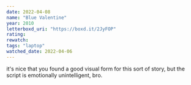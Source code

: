 ```yaml
---
date: 2022-04-08
name: "Blue Valentine"
year: 2010
letterboxd_uri: "https://boxd.it/2JyFOP"
rating: 
rewatch: 
tags: "laptop"
watched_date: 2022-04-06
---
```


it's nice that you found a good visual form for this sort of story, but the script is emotionally unintelligent, bro.
